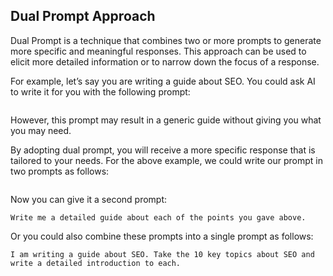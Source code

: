 ## Dual Prompt Approach

Dual Prompt is a technique that combines two or more prompts to generate more specific and meaningful responses. This approach can be used to elicit more detailed information or to narrow down the focus of a response.

For example, let’s say you are writing a guide about SEO. You could ask AI to write it for you with the following prompt:

```Write me a guide about SEO.

```

However, this prompt may result in a generic guide without giving you what you may need.

By adopting dual prompt, you will receive a more specific response that is tailored to your needs. For the above example, we could write our prompt in two prompts as follows:

```I am writing a guide about SEO. Give me 10 key topics that I should cover in this guide.

```

Now you can give it a second prompt:

```
Write me a detailed guide about each of the points you gave above.
```

Or you could also combine these prompts into a single prompt as follows:

```
I am writing a guide about SEO. Take the 10 key topics about SEO and write a detailed introduction to each.
```
